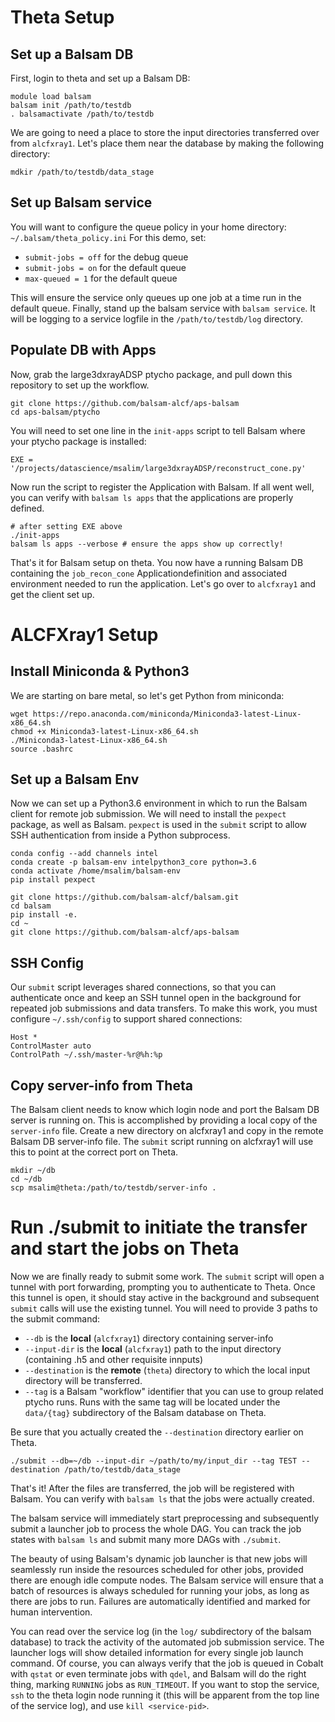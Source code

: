# Theta Setup

## Set up a Balsam DB
First, login to theta and set up a Balsam DB:
```
module load balsam
balsam init /path/to/testdb
. balsamactivate /path/to/testdb
```
We are going to need a place to store the input directories transferred over from `alcfxray1`.  Let's place them near the database by making the following directory:
```
mdkir /path/to/testdb/data_stage
```

## Set up Balsam service
You will want to configure the queue policy in your home directory: `~/.balsam/theta_policy.ini` 
For this demo, set:
 - `submit-jobs = off` for the debug queue 
 - `submit-jobs = on` for the default queue  
 - `max-queued = 1` for the default queue
 
This will ensure the service only queues up one job at a time run in the default queue.
Finally, stand up the balsam service with `balsam service`.  It will be logging to a service logfile in the `/path/to/testdb/log` directory.  

## Populate DB with Apps
Now, grab the large3dxrayADSP ptycho package, and pull down this repository to set up the workflow. 
```
git clone https://github.com/balsam-alcf/aps-balsam
cd aps-balsam/ptycho
```
You will need to set one line in the `init-apps` script to tell Balsam where your ptycho package is installed:
```
EXE = '/projects/datascience/msalim/large3dxrayADSP/reconstruct_cone.py'
```
Now run the script to register the Application with Balsam.  If all went well, you can verify with `balsam ls apps` that the applications are properly defined.

```
# after setting EXE above
./init-apps
balsam ls apps --verbose # ensure the apps show up correctly!
```

That's it for Balsam setup on theta.  You now have a running Balsam DB containing the `job_recon_cone` Applicationdefinition and associated environment needed to run the application. Let's go over to `alcfxray1` and get the client set up.

# ALCFXray1 Setup

## Install Miniconda & Python3

We are starting on bare metal, so let's get Python from miniconda:

```
wget https://repo.anaconda.com/miniconda/Miniconda3-latest-Linux-x86_64.sh
chmod +x Miniconda3-latest-Linux-x86_64.sh
./Miniconda3-latest-Linux-x86_64.sh
source .bashrc
```

## Set up a Balsam Env

Now we can set up a Python3.6 environment in which to run the Balsam client for remote job submission.
We will need to install the `pexpect` package, as well as Balsam.  `pexpect` is used in the `submit` script to allow SSH authentication from inside a Python subprocess.  
```
conda config --add channels intel
conda create -p balsam-env intelpython3_core python=3.6
conda activate /home/msalim/balsam-env
pip install pexpect

git clone https://github.com/balsam-alcf/balsam.git
cd balsam
pip install -e.
cd ~
git clone https://github.com/balsam-alcf/aps-balsam
```


## SSH Config
Our `submit` script leverages shared connections, so that you can authenticate once and keep an SSH tunnel open in the background for repeated job submissions and data transfers.  To make this work, you must configure  `~/.ssh/config` to support shared connections:

```
Host *
ControlMaster auto
ControlPath ~/.ssh/master-%r@%h:%p
```


## Copy server-info from Theta

The Balsam client needs to know which login node and port the Balsam DB server is running on.  This is accomplished by providing a local copy of the `server-info` file.  Create a new directory on alcfxray1 and copy in the remote Balsam DB server-info file.
The `submit` script running on alcfxray1 will use this to point at the correct port on Theta.
```
mkdir ~/db
cd ~/db
scp msalim@theta:/path/to/testdb/server-info .
```


# Run ./submit to initiate the transfer and start the jobs on Theta
Now we are finally ready to submit some work.  The `submit` script will open a tunnel with port forwarding, prompting you to authenticate to Theta. Once this tunnel is open, it should stay active in the background and subsequent `submit` calls will use the existing tunnel.
You will need to provide 3 paths to the submit command:
 - `--db` is the **local** (`alcfxray1`) directory containing server-info
 - `--input-dir` is the **local** (`alcfxray1`) path to the input directory (containing .h5 and other requisite innputs)
 - `--destination` is the **remote** (`theta`) directory to which the local input directory will be transferred.
 - `--tag` is a Balsam "workflow" identifier that you can use to group related ptycho runs.  Runs with the same tag will be located under the `data/{tag}` subdirectory of the Balsam database on Theta. 
 
 Be sure that you actually created the `--destination` directory earlier on Theta.
 
```
./submit --db=~/db --input-dir ~/path/to/my/input_dir --tag TEST --destination /path/to/testdb/data_stage
```
  
That's it!  After the files are transferred, the job will be registered with Balsam.  You can verify with `balsam ls` that the jobs were actually created.  

The balsam service will immediately start preprocessing and subsequently submit a launcher job to process the whole DAG.  You can track the job states with `balsam ls` and submit many more DAGs with `./submit`.  

The beauty of using Balsam's dynamic job launcher is that new jobs will seamlessly run inside the resources scheduled for other jobs, provided there are enough idle compute nodes. The Balsam service will ensure that a batch of resources is always scheduled for running your jobs, as long as there are jobs to run.  Failures are automatically identified and marked for human intervention.  

You can read over the service log (in the `log/` subdirectory of the balsam database) to track the activity of the automated job submission service.  The launcher logs will show detailed information for every single job launch command.  Of course, you can always verify that the job is queued in Cobalt with `qstat` or even terminate jobs with `qdel`, and Balsam will do the right thing, marking `RUNNING` jobs as `RUN_TIMEOUT`.  If you want to stop the service, `ssh` to the theta login node running it (this will be apparent from the top line of the service log), and use `kill <service-pid>`. 
